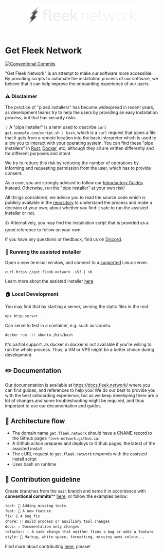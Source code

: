 <div align="center" style="padding-bottom: 20px;">
  <img src="./static/img/logo+named.svg?202301091309" width="360px" height="auto"/>
</div>

# Get Fleek Network

[![Conventional Commits](https://img.shields.io/badge/Conventional%20Commits-1.0.0-blue.svg)](https://conventionalcommits.org)

"Get Fleek Network" is an attempt to make our software more accessible. By providing scripts to automate the installation process of our software, we believe that it can help improve the onboarding experience of our users.

### ⚠️ Disclaimer

The practice of "piped installers" has become widespread in recent years, as development teams try to help the users by providing an easy installation process, but that has security risks.

💡 A "pipe installer" is a term used to describe `curl get.example.com/script.sh | bash`, which is a `curl` request that pipes a file that it gets from a remote location into the bash interpreter which is used to allow you to interact with your operating system. You can find these "pipe installers" in [Rust](https://www.rust-lang.org/learn/get-started), [Docker](https://get.docker.com/), etc; although they all are written differently and for different purposes and intent.

We try to reduce this risk by reducing the number of operations by informing and requesting permission from the user, which has to provide consent.

As a user, you are strongly advised to follow our [Introductory Guides](https://docs.fleek.network) instead. Otherwise, run the "pipe installer" at your own risk! 

All things considered, we advise you to read the source code which is publicly available in the [repository](https://github.com/fleek-network/get.fleek.network) to understand the process and make a decision of your own, about whether you find it safe to run the assisted installer or not.

👍 Alternatively, you may find the installation script that is provided as a good reference to follow on your own.

If you have any questions or feedback, find us on [Discord](https://discord.gg/fleekxyz).

### 👋 Running the assisted installer

Open a new terminal window, and connect to a [supported](https://docs.fleek.network/guides/Network%20nodes/how-to-install-a-node-easily-with-the-assisted-installer#which-operating-systems-are-supported) Linux server.

```
curl https://get.fleek.network -sSf | sh
```

Learn more about the assisted installer [here](https://docs.fleek.network/guides/Network%20nodes/how-to-install-a-node-easily-with-the-assisted-installer)

### 🏠 Local Development

You may find that by starting a server, serving the static files in the root

```sh
npx http-server .
```

Can serve to test in a container, e.g. such as Ubuntu.

```sh
docker run -it ubuntu /bin/bash
```

It's partial support, as docker in docker is not available if you're willing to run the whole process. Thus, a VM or VPS might be a better choice during development.

## ✏️ Documentation

Our documentation is available at https://docs.fleek.network/ where you can find guides, and references to help you! We do our best to provide you with the best onboarding experience, but as we keep developing there are a lot of changes and some troubleshooting might be required, and thus important to use our documentation and guides.

## 🧱 Architecture flow

- The domain name `get.fleek.network` should have a CNAME record to the Github pages `fleek-network.github.io`.`
- A Github action prepares and deploys to Github pages, the latest of the assisted install
- The cURL request to `get.fleek.network` responds with the assisted install script
- Uses bash on runtime

## 🙏 Contribution guideline

Create branches from the `main` branch and name it in accordance with **conventional commits**** [here](https://www.conventionalcommits.org/en/v1.0.0/), or follow the examples below:

```txt
test: 💍 Adding missing tests
feat: 🎸 A new feature
fix: 🐛 A bug fix
chore: 🤖 Build process or auxiliary tool changes
docs: ✏️ Documentation only changes
refactor: 💡 A code change that neither fixes a bug or adds a feature
style: 💄 Markup, white-space, formatting, missing semi-colons...
```

Find more about contributing [here](docs/open-source/contributing.md), please!
